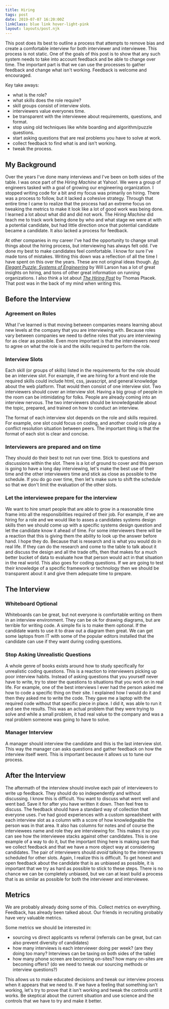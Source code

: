 ```yaml
---
title: Hiring
tags: post
date: 2019-07-07 16:20:00Z
linkClass: blue link hover-light-pink
layout: layouts/post.njk
---
```


This post does its best to outline a process that attempts to remove bias and create a comfortable interview for both interviewer and interviewee. This process is not static. One of the goals of this post is to show that any such system needs to take into account feedback and be able to change over time. The important part is that we can use the processes to gather feedback and change what isn't working. Feedback is welcome and encouraged.

Key take aways:

* what is the role?
* what skills does the role require?
* skill groups consist of interview slots.
* interviewers value everyones time.
* be transparent with the interviewee about requirements, questions, and format.
* stop using old techniques like white boarding and algorithm/puzzle questions.
* start asking questions that are real problems you have to solve at work.
* collect feedback to find what is and isn't working.
* tweak the process.

## My Background

Over the years I've done many interviews and I've been on both sides of the table. I was once part of the _Hiring Machine_ at Yahoo!. We were a group of engineers tasked with a goal of growing our engineering organization. I stopped writing code for a bit and my focus was primarily on hiring. There was a process to follow, but it lacked a cohesive strategy. Through that entire time I came to realize that the process had an extreme focus on tweaking the metrics to make it look like a lot of good work was being done. I learned a lot about what did and did not work. The _Hiring Machine_ did teach me to track work being done by who and what stage we were at with a potential candidate, but had little direction once that potential candidate became a candidate. It also lacked a process for feedback.

At other companies in my career I've had the opportunity to change small things about the hiring process, but interviewing has always felt odd. I've done my best to make candidates feel comfortable. I know for sure I've made tons of mistakes. Writing this down was a reflection of all the time I have spent on this over the years. These are not original ideas though. [_An Elegant Puzzle: Systems of Engineering_](https://lethain.com/elegant-puzzle/) by Will Larson has a lot of great insights on hiring, and tons of other great information on running organizations. I also think a lot about [_The Hiring Post_](https://sockpuppet.org/blog/2015/03/06/the-hiring-post/) by Thomas Ptacek. That post was in the back of my mind when writing this.

## Before the Interview

### Agreement on Roles

What I've learned is that moving between companies means learning about new levels at the company that you are interviewing with. Because roles vary between companies we need to define roles that you are interviewing for as clear as possible. Even more important is that the interviewers _need_ to agree on what the role is and the skills required to perform the role.

### Interview Slots

Each skill (or groups of skills) listed in the requirements for the role should be an interview slot. For example, if we are hiring for a front end role the required skills could include html, css, javascript, and general knowledge about the web platform. That would then consist of one interview slot. Two interviewers should cover an interview slot. Having a big group of people in the room can be intimidating for folks. People are already coming into an interview nervous. The two interviewers should be knowledgeable about the topic, prepared, and trained on how to conduct an interview.

The format of each interview slot depends on the role and skills required. For example, one slot could focus on coding, and another could role play a conflict resolution situation between peers. The important thing is that the format of each slot is clear and concise.

### Interviewers are prepared and on time

They should do their best to not run over time. Stick to questions and discussions within the slot. There is a lot of ground to cover and this person is going to have a long day interviewing, let's make the best use of their time and the other interviewers time and stick as close as possible to the schedule. If you do go over time, then let's make sure to shift the schedule so that we don't limit the evaluation of the other slots.


### Let the interviewee prepare for the interview

We want to hire smart people that are able to grow in a reasonable time frame into all the responsibilities required of their job. For example, if we are hiring for a role and we would like to asses a candidates systems design skills then we should come up with a specific systems design question and let the candidate know it ahead of time. For some interviewers there will be a reaction that this is giving them the ability to look up the answer before hand. I hope they do. Because that is research and is what you would do in real life. If they can do the research and come to the table to talk about it and discuss the design and all the trade offs, then that makes for a much better bucket of data to evaluate how that person would act in that situation in the real world. This also goes for coding questions. If we are going to test their knowledge of a specific framework or technology then we should be transparent about it and give them adequate time to prepare.

## The Interview

### Whiteboard Optional

Whiteboards can be great, but not everyone is comfortable writing on them in an interview environment. They can be ok for drawing diagrams, but are terrible for writing code. A simple fix is to make them optional. If the candidate wants to use it to draw out a diagram then great. We can get some laptops from IT with some of the popular editors installed that the candidate can use if they want during coding questions.

### Stop Asking Unrealistic Questions

A whole genre of books exists around how to study specifically for unrealistic coding questions. This is a reaction to interviewers picking up poor interview habits. Instead of asking questions that you yourself never have to write, try to steer the questions to situations that you work on in real life. For example, one of the best interviews I ever had the person asked me how to code a specific thing on their site. I explained how I would do it and then they asked me to write the code. They gave me a laptop with the required code without that specific piece in place. I did it, was able to run it and see the results. This was an actual problem that they were trying to solve and while a small problem, it had real value to the company and was a real problem someone was going to have to solve.

### Manager Interview

A manager should interview the candidate and this is the last interview slot. This way the manager can asks questions and gather feedback on how the interview itself went. This is important because it allows us to tune our process.

## After the Interview

The aftermath of the interview should involve each pair of interviewers to write up feedback. They should do so independently and without discussing. I know this is difficult. You want to discuss what went well and went bad. Save it for after you have written it down. Then feel free to discuss. The feedback should have a standard way of collection that everyone uses. I've had good experiences with a custom spreadsheet with each interview slot as a column with a score of how knowledgeable the person was in that area. It also has columns for notes and of course the interviewees name and role they are interviewing for. This makes it so you can see how the interviewee stacks against other candidates. This is one example of a way to do it, but the important thing here is making sure that we collect feedback and that we have a more object way at considering candidates. The pair of interviewers should _avoid_ talking to the interviewers scheduled for other slots. Again, I realize this is difficult. To get honest and open feedback about the candidate that is as unbiased as possible, it is important that we try as hard as possible to stick to these steps. There is no chance we can be completely unbiased, but we can at least build a process that is as similar as possible for both the interviewer and interviewee.

## Metrics

We are probably already doing some of this. Collect metrics on everything. Feedback, has already been talked about. Our friends in recruiting probably have very valuable metrics.

Some metrics we should be interested in:

* sourcing vs direct applicants vs referral (referrals can be great, but can also prevent diversity of candidates)
* how many interviews is each interviewer doing per week? (are they doing too many? Interviews can be taxing on both sides of the table)
* how many phone screen are becoming on-sites? how many on-sites are becoming offers? (do we need to tweak our sourcing methods or interview questions?)

This allows us to make educated decisions and tweak our interview process when it appears that we need to. If we have a feeling that something isn't working, let's try to prove that it isn't working and tweak the controls until it works. Be skeptical about the current situation and use science and the controls that we have to try and make it better.
